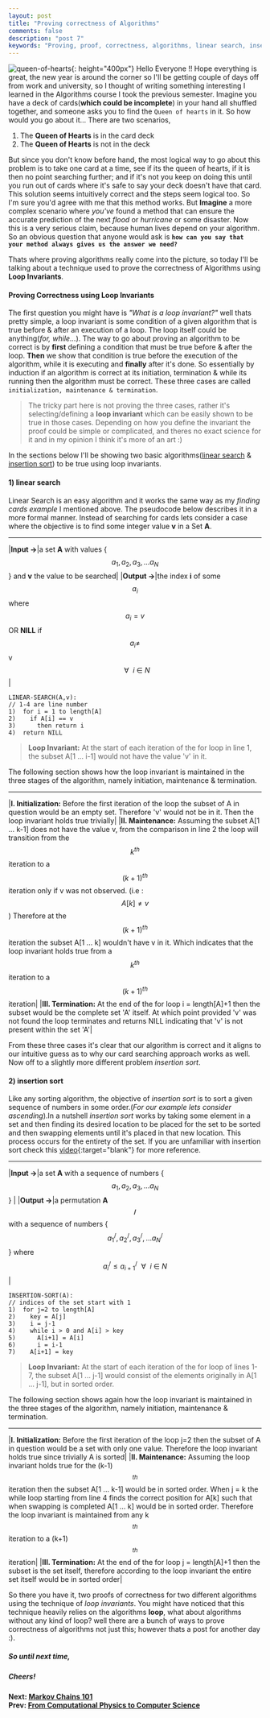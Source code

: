```yaml
---
layout: post
title: "Proving correctness of Algorithms"
comments: false
description: "post 7"
keywords: "Proving, proof, correctness, algorithms, linear search, insertion sort, loop invariants"
---
```

![queen-of-hearts](https://i.pinimg.com/736x/2d/3f/e5/2d3fe59c74315f74a05b371f67486701.jpg){: height="400px"}
Hello Everyone !! Hope everything is great, the new year is around the corner so I'll be getting couple of days off from work and university, so I thought of writing something interesting I learned in the Algorithms course I took the previous semester. Imagine you have a deck of cards(**which could be incomplete**) in your hand all shuffled together, and someone asks you to find the `Queen of hearts` in it. So how would you go about it... There are two scenarios,

1. The **Queen of Hearts** is in the card deck
2. The **Queen of Hearts** is not in the deck

But since you don't know before hand, the most logical way to go about this problem is to take one card at a time, see if its the queen of hearts, if it is then no point searching further; and if it's not you keep on doing this until you run out of cards where it's safe to say your deck doesn't have that card. This solution seems intuitively correct and the steps seem logical too. So I'm sure you'd agree with me that this method works. But **Imagine** a more complex scenario where _you've_ found a method that can ensure the accurate prediction of the next _flood_ or _hurricane_ or some disaster. Now this is a very serious claim, because human lives depend on your algorithm. So an obvious question that anyone would ask is **`how can you say that your method always gives us the answer we need?`**

Thats where proving algorithms really come into the picture, so today I'll be talking about a technique used to prove the correctness of Algorithms using **Loop Invariants**.

#### Proving Correctness using Loop Invariants

The first question you might have is _"What is a loop invariant?"_ well thats pretty simple, a loop invariant is some condition of a given algorithm that is true before & after an execution of a loop. The loop itself could be anything(_for, while..._). The way to go about proving an algorithm to be correct is by **first** defining a condition that must be true before & after the loop. **Then** we show that condition is true before the execution of the algorithm, while it is executing and **finally** after it's done.  So essentially by induction if an algorithm is correct at its initiation, termination & while its running then the algorithm must be correct. These three cases are called `initialization, maintenance & termination`.

>The tricky part here is not proving the three cases, rather it's selecting/defining a **loop invariant** which can be easily shown to be true in those cases. Depending on how you define the invariant the proof could be simple or complicated, and theres no exact science for it and in my opinion I think it's more of an art :)

In the sections below I'll be showing two basic algorithms(<a href="#ref1">linear search</a> & <a href="#ref2">insertion sort</a>) to be true using loop invariants.

#### <a name="ref1">1) linear search</a>

Linear Search is an easy algorithm and it works the same way as my _finding cards example_ I mentioned above. The pseudocode below describes it in a more formal manner. Instead of searching for cards lets consider a case where the objective is to find some integer value **v** in a Set **A**.

---

|**Input ->**|a set **A** with values {$$ a_1, a_2, a_3,... a_N $$} and **v** the value to be searched|
|**Output ->**|the index **i** of some $$ a_i $$ where $$ a_i=v $$ OR **NILL** if $$ a_i \neq $$ v $$~~\forall~~ i~\in~N $$ |

````
LINEAR-SEARCH(A,v):
// 1-4 are line number
1)  for i = 1 to length[A]
2)    if A[i] == v
3)      then return i
4)  return NILL
````

>**Loop Invariant:**
At the start of each iteration of the for loop in line 1, the subset A[1 ... i-1] would not have the value 'v' in it.

The following section shows how the loop invariant is maintained in the three stages of the algorithm, namely initiation, maintenance & termination.

---

|**I. Initialization:**
Before the first iteration of the loop the subset of A in question would be an empty set. Therefore 'v' would not be in it. Then the loop invariant holds true trivially|
|**II. Maintenance:**
Assuming the subset A[1 ... k-1] does not have the value v, from the comparison in line 2 the loop will transition from the $$ k^{th} $$ iteration to a $$ (k+1)^{th} $$ iteration only if v was not observed. (i.e : $$ A[k] \neq v $$) Therefore at the $$ (k+1)^{th} $$ iteration the subset A[1 ... k] wouldn't have v in it. Which indicates that the loop invariant holds true from a $$k^{th}$$ iteration to a $$(k+1)^{th}$$ iteration|
|**III. Termination:**
At the end of the for loop i = length[A]+1 then the subset would be the complete set 'A' itself. At which point provided 'v' was not found the loop terminates and returns NILL indicating that 'v' is not present within the set 'A'|

From these three cases it's clear that our algorithm is correct and it aligns to our intuitive guess as to why our card searching approach works as well. Now off to a slightly more different problem _insertion sort_.

#### <a name="ref2">2) insertion sort</a>

Like any sorting algorithm, the objective of _insertion sort_ is to sort a given sequence of numbers in some order.(_For our example lets consider ascending_).In a nutshell _insertion sort_ works by taking some element in a set and then finding its desired location to be placed for the set to be sorted and then swapping elements until it's placed in that new location. This process occurs for the entirety of the set. If you are unfamiliar with insertion sort check this [video](https://www.youtube.com/watch?v=i-SKeOcBwko&t=47s){:target="blank"} for more reference.

---

|**Input ->**|a set **A** with a sequence of numbers {$$ a_1, a_2, a_3,... a_N $$} |
|**Output ->**|a permutation **A$$^/$$** with a sequence of numbers {$$ a^/_1, a^/_2, a^/_3,... a^/_N $$} where $$ a^/_i \leq a^/_{i+1}~~\forall~~i~\in~N $$|

````
INSERTION-SORT(A):
// indices of the set start with 1
1)  for j=2 to length[A]
2)    key = A[j]
3)    i = j-1
4)    while i > 0 and A[i] > key
5)      A[i+1] = A[i]
6)      i = i-1
7)    A[i+1] = key
````
>**Loop Invariant:**
At the start of each iteration of the for loop of lines 1-7, the subset A[1 ... j-1] would consist of the elements originally in A[1 ... j-1], but in sorted order.

The following section shows again how the loop invariant is maintained in the three stages of the algorithm, namely initiation, maintenance & termination.

---

|**I. Initialization:**
Before the first iteration of the loop j=2 then the subset of A in question would be a set with only one value. Therefore the loop invariant holds true since trivially A is sorted|
|**II. Maintenance:**
Assuming the loop invariant holds true for the (k-1)$$^{th}$$ iteration then the subset A[1 ... k-1] would be in sorted order. When j = k the while loop starting from line 4 finds the correct position for A[k] such that when swapping is completed A[1 ... k] would be in sorted order. Therefore the loop invariant is maintained from any k$$^{th}$$ iteration to a (k+1)$$^{th}$$ iteration|
|**III. Termination:**
At the end of the for loop j = length[A]+1 then the subset is the set itself, therefore according to the loop invariant the entire set itself would be in sorted order|

So there you have it, two proofs of correctness for two different algorithms using the technique of _loop invariants_. You might have noticed that this technique heavily relies on the algorithms **loop**, what about algorithms without any kind of loop? well there are a bunch of ways to prove correctness of algorithms not just this; however thats a post for another day :).

##### So until next time,
##### Cheers!

**Next: [Markov Chains 101](http://dinalherath.com/2018/Markov-Chains/)**                                                          
**Prev: [From Computational Physics to Computer Science](http://dinalherath.com/2017/Computational-Physics-to-Computer-Science/)**
